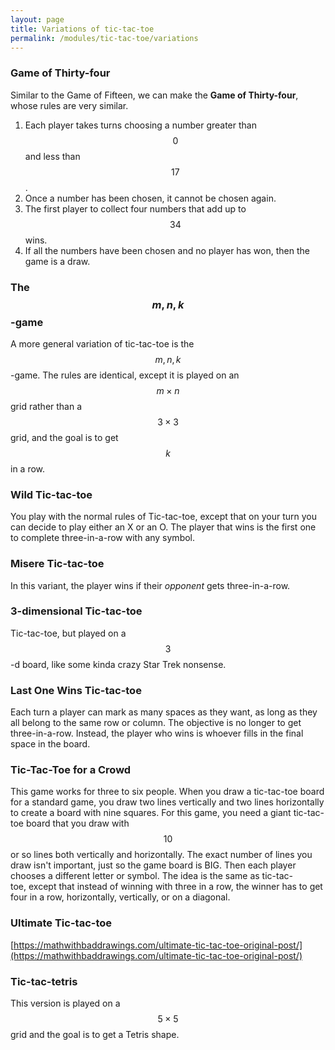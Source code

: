 ```yaml
---
layout: page
title: Variations of tic-tac-toe
permalink: /modules/tic-tac-toe/variations
---
```



### Game of Thirty-four
Similar to the Game of Fifteen, we can make the **Game of Thirty-four**, whose rules are very similar.

1. Each player takes turns choosing a number greater than $$0$$ and less than $$17$$.
2. Once a number has been chosen, it cannot be chosen again.
3. The first player to collect four numbers that add up to $$34$$ wins.
4. If all the numbers have been chosen and no player has won, then the game is a draw.

### The $$m,n,k$$-game
A more general variation of tic-tac-toe is the $$m,n,k$$-game.
The rules are identical, except it is played on an $$m\times n$$ grid rather than a $$3\times 3$$ grid, and the goal is to get $$k$$ in a row.

### Wild Tic-tac-toe
You play with the normal rules of Tic-tac-toe, except that on your turn you can decide to play either an X or an O.
The player that wins is the first one to complete three-in-a-row with any symbol.

### Misere Tic-tac-toe
In this variant, the player wins if their *opponent* gets three-in-a-row.

### 3-dimensional Tic-tac-toe
Tic-tac-toe, but played on a $$3$$-d board, like some kinda crazy Star Trek nonsense.

### Last One Wins Tic-tac-toe
Each turn a player can mark as many spaces as they want, as long as they all belong to the same row or column.
The objective is no longer to get three-in-a-row.  Instead, the player who wins is whoever fills in the final space in the board.

### Tic-Tac-Toe for a Crowd
This game works for three to six people. When you draw a tic-tac-toe board for a standard game, you draw two lines vertically and two lines horizontally to create a board with nine squares. For this game, you need a giant tic-tac-toe board that you draw with $$10$$ or so lines both vertically and horizontally. The exact number of lines you draw isn't important, just so the game board is BIG. Then each player chooses a different letter or symbol. The idea is the same as tic-tac-toe, except that instead of winning with three in a row, the winner has to get four in a row, horizontally, vertically, or on a diagonal.

### Ultimate Tic-tac-toe

[https://mathwithbaddrawings.com/ultimate-tic-tac-toe-original-post/](https://mathwithbaddrawings.com/ultimate-tic-tac-toe-original-post/)

### Tic-tac-tetris

This version is played on a $$5\times 5$$ grid and the goal is to get a Tetris shape.


